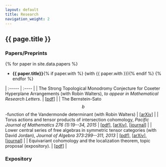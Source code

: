 ```yaml
---
layout: default
title: Research
navigation_weight: 2
---
```


## {{ page.title }}

### Papers/Preprints

{% for paper in site.data.papers %}
* **{{ paper.title}}**{% if paper.with %} (with {{ paper.with }}){% endif %}
{% endfor %}

<div class="bibliography">

| :-----                                                                                                                                              | :----                                                                                                                                           |
| The Strong Topological Monodromy Conjecture for Coxeter Hyperplane Arrangements (with Robin Walters), _to appear in Mathematical Research Letters_. | [[pdf](papers/bapat-walters-2015.pdf)]                                                                                                          |
| The Bernstein-Sato $$b$$-function of the Vandermonde determinant (with Robin Walters)                                                               | [[arXiv](http://arxiv.org/abs/1503.01055)]                                                                                                      |
| Torus actions and tensor products of intersection cohomology, _Pacific Journal of Mathematics 276 (1):19--34, 2015_                                 | [[pdf](papers/bapat-2015.pdf)], [[arXiv](http://arxiv.org/abs/1309.0859)], [[journal](http://dx.doi.org/10.2140/pjm.2015.276.19)]               |
| Lower central series of free algebras in symmetric tensor categories (with David Jordan), _Journal of Algebra 373:299--311, 2013_                   | [[pdf](papers/bapat-jordan-2013.pdf)], [[arXiv](http://arxiv.org/abs/1001.1375)], [[journal](http://dx.doi.org/10.1016/j.jalgebra.2012.10.001)] |
| Equivariant cohomology and the localization theorem, topic proposal (expository).                                                                   | [[pdf](papers/topic-proposal.pdf)]                                                                                                              |

</div>

### Expository

